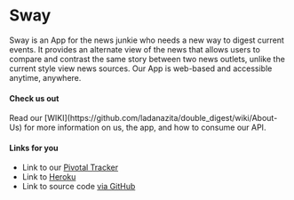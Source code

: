 # Sway

Sway is an App for the news junkie who needs a new way to digest current events. It provides an alternate view of the news that allows users to compare and contrast the same story between two news outlets, unlike the current style view news sources. Our App is web-based and accessible anytime, anywhere. 

<h4> Check us out </h4>
Read our [WIKI](https://github.com/ladanazita/double_digest/wiki/About-Us) for more information on us, the app, and how to consume our API.

<h4> Links for you</h4>

*	Link to our [Pivotal Tracker](https://www.pivotaltracker.com/n/projects/1334576)
*	Link to [Heroku](https://swaynews.herokuapp.com/)
*	Link to source code [via GitHub](https://github.com/ladanazita/double_digest)